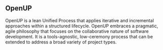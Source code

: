 ## OpenUP

OpenUP is a lean Unified Process that applies iterative and incremental approaches within a structured lifecycle. OpenUP embraces a pragmatic, agile philosophy that focuses on the collaborative nature of software development. It is a tools-agnostic, low-ceremony process that can be extended to address a broad variety of project types.